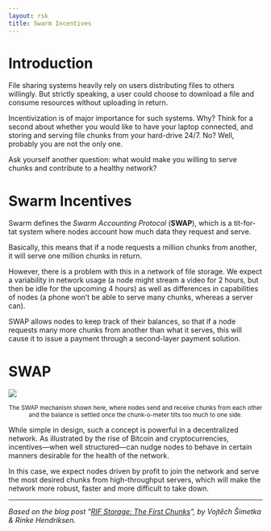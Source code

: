 ```yaml
---
layout: rsk
title: Swarm Incentives
---
```


# Introduction

File sharing systems heavily rely on users distributing files to others willingly. But strictly speaking, a user could choose to download a file and consume resources without uploading in return.

Incentivization is of major importance for such systems. Why? Think for a second about whether you would like to have your laptop connected, and storing and serving file chunks from your hard-drive 24/7. No? Well, probably you are not the only one. 

Ask yourself another question: what would make you willing to serve chunks and contribute to a healthy network? 

# Swarm Incentives

Swarm defines the *Swarm Accounting Protocol* (**SWAP**), which is a tit-for-tat system where nodes account how much data they request and serve. 

Basically, this means that if a node requests a million chunks from another, it will serve one million chunks in return. 

However, there is a problem with this in a network of file storage. We expect a variability in network usage (a node might stream a video for 2 hours, but then be idle for the upcoming 4 hours) as well as differences in capabilities of nodes (a phone won’t be able to serve many chunks, whereas a server can). 

SWAP allows nodes to keep track of their balances, so that if a node requests many more chunks from another than what it serves, this will cause it to issue a payment through a second-layer payment solution. 

# SWAP

<img src="https://www.rifos.org/wp-content/uploads/2019/07/5.-swap.gif"/>
<p style="text-align:center;"><sub>The SWAP mechanism shown here, where nodes send and receive chunks from each other and the balance is settled once the chunk-o-meter tilts too much to one side.</sub></p>

While simple in design, such a concept is powerful in a decentralized network. As illustrated by the rise of Bitcoin and cryptocurrencies, incentives—when well structured—can nudge nodes to behave in certain manners desirable for the health of the network. 

In this case, we expect nodes driven by profit to join the network and serve the most desired chunks from high-throughput servers, which will make the network more robust, faster and more difficult to take down. 

------

_Based on the blog post "[RIF Storage: The First Chunks](https://www.rifos.org/blog/rif-storage-the-first-chunks/)", by Vojtěch Šimetka & Rinke Hendriksen._